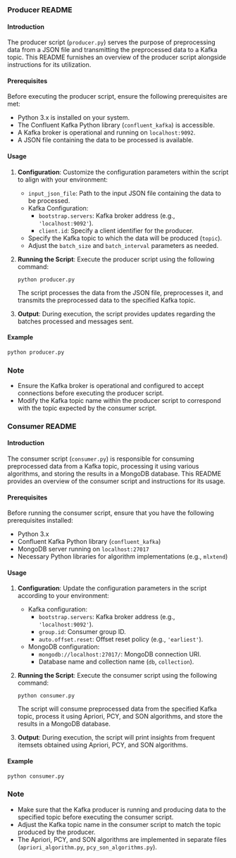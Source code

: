 ### Producer README

#### Introduction
The producer script (`producer.py`) serves the purpose of preprocessing data from a JSON file and transmitting the preprocessed data to a Kafka topic. This README furnishes an overview of the producer script alongside instructions for its utilization.

#### Prerequisites
Before executing the producer script, ensure the following prerequisites are met:
- Python 3.x is installed on your system.
- The Confluent Kafka Python library (`confluent_kafka`) is accessible.
- A Kafka broker is operational and running on `localhost:9092`.
- A JSON file containing the data to be processed is available.

#### Usage
1. **Configuration**: Customize the configuration parameters within the script to align with your environment:
   - `input_json_file`: Path to the input JSON file containing the data to be processed.
   - Kafka Configuration:
     - `bootstrap.servers`: Kafka broker address (e.g., `'localhost:9092'`).
     - `client.id`: Specify a client identifier for the producer.
   - Specify the Kafka topic to which the data will be produced (`topic`).
   - Adjust the `batch_size` and `batch_interval` parameters as needed.

2. **Running the Script**:
   Execute the producer script using the following command:
   ```
   python producer.py
   ```
   The script processes the data from the JSON file, preprocesses it, and transmits the preprocessed data to the specified Kafka topic.

3. **Output**:
   During execution, the script provides updates regarding the batches processed and messages sent.

#### Example
```python
python producer.py
```

### Note
- Ensure the Kafka broker is operational and configured to accept connections before executing the producer script.
- Modify the Kafka topic name within the producer script to correspond with the topic expected by the consumer script.
### Consumer README

#### Introduction
The consumer script (`consumer.py`) is responsible for consuming preprocessed data from a Kafka topic, processing it using various algorithms, and storing the results in a MongoDB database. This README provides an overview of the consumer script and instructions for its usage.

#### Prerequisites
Before running the consumer script, ensure that you have the following prerequisites installed:
- Python 3.x
- Confluent Kafka Python library (`confluent_kafka`)
- MongoDB server running on `localhost:27017`
- Necessary Python libraries for algorithm implementations (e.g., `mlxtend`)

#### Usage
1. **Configuration**: Update the configuration parameters in the script according to your environment:
   - Kafka configuration:
     - `bootstrap.servers`: Kafka broker address (e.g., `'localhost:9092'`).
     - `group.id`: Consumer group ID.
     - `auto.offset.reset`: Offset reset policy (e.g., `'earliest'`).
   - MongoDB configuration:
     - `mongodb://localhost:27017/`: MongoDB connection URI.
     - Database name and collection name (`db`, `collection`).

2. **Running the Script**:
   Execute the consumer script using the following command:
   ```
   python consumer.py
   ```
   The script will consume preprocessed data from the specified Kafka topic, process it using Apriori, PCY, and SON algorithms, and store the results in a MongoDB database.

3. **Output**:
   During execution, the script will print insights from frequent itemsets obtained using Apriori, PCY, and SON algorithms.

#### Example
```python
python consumer.py
```

### Note
- Make sure that the Kafka producer is running and producing data to the specified topic before executing the consumer script.
- Adjust the Kafka topic name in the consumer script to match the topic produced by the producer.
- The Apriori, PCY, and SON algorithms are implemented in separate files (`apriori_algorithm.py`, `pcy_son_algorithms.py`).
